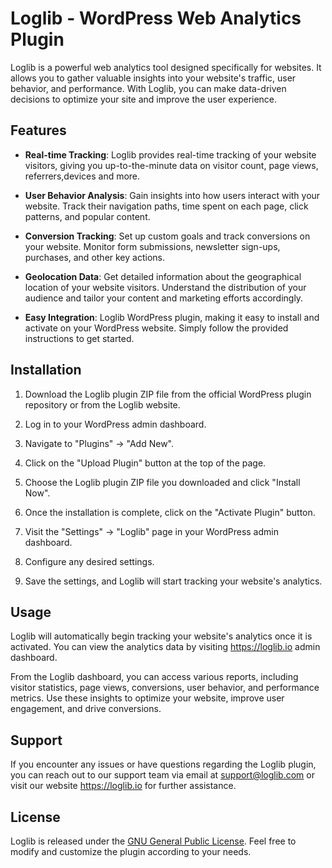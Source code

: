 # Loglib - WordPress Web Analytics Plugin

Loglib is a powerful web analytics tool designed specifically for websites. It allows you to gather valuable insights into your website's traffic, user behavior, and performance. With Loglib, you can make data-driven decisions to optimize your site and improve the user experience.

## Features

- **Real-time Tracking**: Loglib provides real-time tracking of your website visitors, giving you up-to-the-minute data on visitor count, page views, referrers,devices and more.

- **User Behavior Analysis**: Gain insights into how users interact with your website. Track their navigation paths, time spent on each page, click patterns, and popular content.

- **Conversion Tracking**: Set up custom goals and track conversions on your website. Monitor form submissions, newsletter sign-ups, purchases, and other key actions.

- **Geolocation Data**: Get detailed information about the geographical location of your website visitors. Understand the distribution of your audience and tailor your content and marketing efforts accordingly.

- **Easy Integration**: Loglib WordPress plugin, making it easy to install and activate on your WordPress website. Simply follow the provided instructions to get started.

## Installation

1. Download the Loglib plugin ZIP file from the official WordPress plugin repository or from the Loglib website.

2. Log in to your WordPress admin dashboard.

3. Navigate to "Plugins" -> "Add New".

4. Click on the "Upload Plugin" button at the top of the page.

5. Choose the Loglib plugin ZIP file you downloaded and click "Install Now".

6. Once the installation is complete, click on the "Activate Plugin" button.

7. Visit the "Settings" -> "Loglib" page in your WordPress admin dashboard.

8. Configure any desired settings.

9. Save the settings, and Loglib will start tracking your website's analytics.

## Usage

Loglib will automatically begin tracking your website's analytics once it is activated. You can view the analytics data by visiting https://loglib.io admin dashboard.

From the Loglib dashboard, you can access various reports, including visitor statistics, page views, conversions, user behavior, and performance metrics. Use these insights to optimize your website, improve user engagement, and drive conversions.

## Support

If you encounter any issues or have questions regarding the Loglib plugin, you can reach out to our support team via email at support@loglib.com or visit our website https://loglib.io for further assistance.

## License

Loglib is released under the [GNU General Public License](https://www.gnu.org/licenses/gpl-3.0.en.html). Feel free to modify and customize the plugin according to your needs.